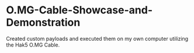 # O.MG-Cable-Showcase-and-Demonstration
Created custom payloads and executed them on my own computer utilizing the Hak5 O.MG Cable.

